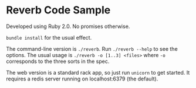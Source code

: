 Reverb Code Sample
==================

Developed using Ruby 2.0. No promises otherwise.

`bundle install` for the usual effect.

The command-line version is `./reverb`.
Run `./reverb --help` to see the options.
The usual usage is `./reverb -o [1..3] <files>` where `-o` corresponds to the three sorts in the spec.

The web version is a standard rack app, so just run `unicorn` to get started.
It requires a redis server running on localhost:6379 (the default).

